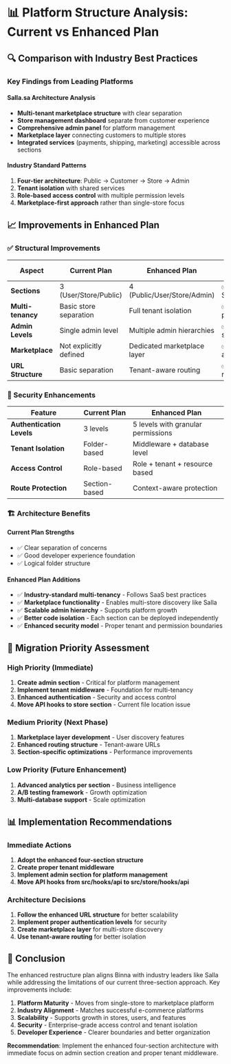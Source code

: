 # 📊 Platform Structure Analysis: Current vs Enhanced Plan

## 🔍 Comparison with Industry Best Practices

### Key Findings from Leading Platforms

#### Salla.sa Architecture Analysis
- **Multi-tenant marketplace structure** with clear separation
- **Store management dashboard** separate from customer experience  
- **Comprehensive admin panel** for platform management
- **Marketplace layer** connecting customers to multiple stores
- **Integrated services** (payments, shipping, marketing) accessible across sections

#### Industry Standard Patterns
1. **Four-tier architecture**: Public → Customer → Store → Admin
2. **Tenant isolation** with shared services
3. **Role-based access control** with multiple permission levels
4. **Marketplace-first approach** rather than single-store focus

## 📈 Improvements in Enhanced Plan

### ✅ Structural Improvements

| Aspect | Current Plan | Enhanced Plan | Industry Alignment |
|--------|-------------|---------------|-------------------|
| **Sections** | 3 (User/Store/Public) | 4 (Public/User/Store/Admin) | ✅ Matches Salla/Shopify |
| **Multi-tenancy** | Basic store separation | Full tenant isolation | ✅ SaaS best practices |
| **Admin Levels** | Single admin level | Multiple admin hierarchies | ✅ Enterprise standards |
| **Marketplace** | Not explicitly defined | Dedicated marketplace layer | ✅ Platform approach |
| **URL Structure** | Basic separation | Tenant-aware routing | ✅ Scalable routing |

### 🔐 Security Enhancements

| Feature | Current Plan | Enhanced Plan |
|---------|-------------|---------------|
| **Authentication Levels** | 3 levels | 5 levels with granular permissions |
| **Tenant Isolation** | Folder-based | Middleware + database level |
| **Access Control** | Role-based | Role + tenant + resource based |
| **Route Protection** | Section-based | Context-aware protection |

### 🏗️ Architecture Benefits

#### Current Plan Strengths
- ✅ Clear separation of concerns
- ✅ Good developer experience foundation
- ✅ Logical folder structure

#### Enhanced Plan Additions
- ✅ **Industry-standard multi-tenancy** - Follows SaaS best practices
- ✅ **Marketplace functionality** - Enables multi-store discovery like Salla
- ✅ **Scalable admin hierarchy** - Supports platform growth
- ✅ **Better code isolation** - Each section can be deployed independently
- ✅ **Enhanced security model** - Proper tenant and permission boundaries

## 🚀 Migration Priority Assessment

### High Priority (Immediate)
1. **Create admin section** - Critical for platform management
2. **Implement tenant middleware** - Foundation for multi-tenancy
3. **Enhanced authentication** - Security and access control
4. **Move API hooks to store section** - Current file location issue

### Medium Priority (Next Phase)
1. **Marketplace layer development** - User discovery features
2. **Enhanced routing structure** - Tenant-aware URLs
3. **Section-specific optimizations** - Performance improvements

### Low Priority (Future Enhancement)
1. **Advanced analytics per section** - Business intelligence
2. **A/B testing framework** - Growth optimization
3. **Multi-database support** - Scale optimization

## 📊 Implementation Recommendations

### Immediate Actions
1. **Adopt the enhanced four-section structure**
2. **Create proper tenant middleware**
3. **Implement admin section for platform management**
4. **Move API hooks from src/hooks/api to src/store/hooks/api**

### Architecture Decisions
1. **Follow the enhanced URL structure** for better scalability
2. **Implement proper authentication levels** for security
3. **Create marketplace layer** for multi-store discovery
4. **Use tenant-aware routing** for better isolation

## 🎯 Conclusion

The enhanced restructure plan aligns Binna with industry leaders like Salla while addressing the limitations of our current three-section approach. Key improvements include:

1. **Platform Maturity** - Moves from single-store to marketplace platform
2. **Industry Alignment** - Matches successful e-commerce platforms
3. **Scalability** - Supports growth in stores, users, and features  
4. **Security** - Enterprise-grade access control and tenant isolation
5. **Developer Experience** - Clearer boundaries and better organization

**Recommendation**: Implement the enhanced four-section architecture with immediate focus on admin section creation and proper tenant middleware.
